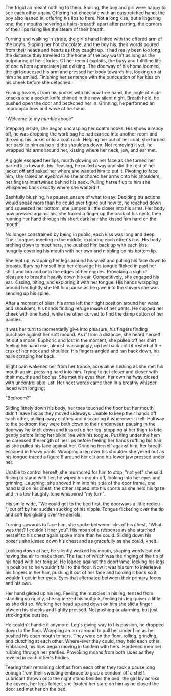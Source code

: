 The frigid air meant nothing to them. Smiling, the boy and girl were
happy to see each other again. Offering hot chocolate with an
outstretched hand, the boy also leaned in, offering his lips to hers.
Not a long kiss, but a lingering one; their mouths hovering a
hairs-breadth apart after parting, the corners of their lips rising
like the steam of their breath.  
  
Turning and walking in stride, the girl's hand linked with the offered
arm of the boy's. Sipping her hot chocolate, and the boy his, their words 
poured from their heads and hearts as they caught up. It had really been 
too long, the distance they traveled to the home of the boy wasn't as long
as the outpouring of her stories. Of her recent exploits, the busy and
fulfilling life of one whom appreciates just existing. The doorway of 
his home loomed, the girl squeezed his arm and pressed her body towards 
his, looking up at him she smiled. Finishing her sentence with the 
puncuation of her kiss on his cheek before she detached.

Fishing his keys from his pocket with his now free hand, the jingle of
nick-knacks and a pocket knife chimed in the now silent night. Breath
held, he pushed open the door and beckoned her in. Grinning, he
performed an impromptu bow and wave of his hand.

"Welcome to my _humble_ abode"

Stepping inside, she began unclasping her coat's hooks. His shoes
already off, he was dropping the work bag he had carried into another
room and throwing his jacket onto a coat rack. Helping her out of her
coat, she turned her back to him as he slid the shoulders down. Not
removing it yet, he wrapped his arms around her, kissing where her neck,
jaw, and ear met. 

A giggle escaped her lips, murth glowing on her face as she turned her
parted lips towards his. Teasing, he pulled away and slid the rest of 
her jacket off and asked her where she wanted him to put it. Pivoting 
to face him, she raised an eyebrow as she anchored her arms onto his 
shoulders, her fingers intertwined behind his neck. Pulling herself up 
to him she whispered back _exactly_ where she wanted it. 

Bashfully blushing, he paused unsure of what to say. Deciding his
actions would speak more than he could ever figure out how to, he
reached down and squeezed her bottom, she jumped a little closer into
his arms. Her body now pressed against his, she traced a finger up 
the back of his neck, then running her hand through his short dark 
hair she kissed him hard on the mouth.

No longer constrained by being in public, each kiss was long and deep.
Their tongues meeting in the middle, exploring each other's  lips.
His body arching down to meet hers, she pushed him back up with each
kiss: hungrily covering his mouth with her own and nibbling on his
bottom lip. 

She lept up, wrapping her legs around his waist and pulling his face
down to breasts. Burying himself into her cleavage his tongue flicked in
past her shirt and bra and onto the edges of her nipples. Provoking a
sigh of pleasure to breathe heavily down his ear. Competitively, she
engaged his ear. Kissing, biting, and exploring it with her tongue. His
hands wrapping around her tightly she felt him pause as he gave into the
shivers she was sending up his spine. 

After a moment of bliss, his arms left their tight position around her
waist and shoulders, his hands finding refuge inside of her pants.
He cupped her cheek with one hand, while the other curved to find the damp
cotton of her panties. 

It was her turn to momentarily give into pleasure, his fingers finding
purchase against her soft mound. As if from a distance, she heard
herself let out a moan. Euphoric and lost in the moment, she pulled off
her shirt feeling his hand rise, almost massagingly, up her back until
it rested at the crux of her neck and shoulder. His fingers angled and
ran back down, his nails scraping her back. 

Slight pain wakened her from her trance, adrenaline rushing as she met
his mouth again, pressing hard into him. Trying to get closer and closer
with their mouths and bodies. She met his eyes then, her own halfway
closed with uncontrollable lust. Her next words came then in a breathy
whisper laced with longing:

"Bedroom?"

Sliding lithely down his body, her toes touched the floor but her mouth
didn't leave his as they moved sideways. Unable to keep their hands off
each other, pulling away clothes and discarding it whereever it fell.
Halfway to the bedroom they were both down to their underwear, pausing
in the doorway he knelt down and kissed up her leg, stopping at her
thigh to bite gently before lining her bikini line with his tongue. 
Pushing under the hem he caressed the length of her lips before feeling
her hands ruffling his hair as she pulled his face against her. Grinding
herself against him, her breath escaped in heavy pants. Wrapping a leg
over his shoulder she yelled out as his tongue traced a figure 8 around
her clit and his lower jaw pressed under her. 

Unable to control herself, she murmored for him to stop, "not yet" she
said. Rising to stand with her, he wiped his mouth off, looking into her
eyes and grinning. Laughing, she shoved him into his side of the door
frame, one hand laid on his chest, the other slipped into his shorts as
she held his gaze and in a low haughty tone whispered "my turn". 

His smile wide, "We could get to the bed first, the doorways a
little redicu--", cut off by her sudden sucking of his nipple. Tongue
flickering over the tip and soft lips gliding over the aeriola. 

Turning upwards to face him, she spoke between licks of his chest, "What
was that? I couldn't hear you". His moan of a response as she attached
herself to his chest again spoke more than he could. Sliding down his
boxer's she kissed down his chest and as gracefully as she could, knelt. 

Looking down at her, he silently worked his mouth, shaping words but not
having the air to make them. The fault of which was the ringing of the
tip of his head with her tongue. He leaned against the doorframe,
locking his legs in position so he wouldn't fall to the floor. Now it
was his turn to interleave his fingers in her hair, pushing it out of
her face and holding it back so it wouldn't get in her eyes. Eyes that
alternated between their primary focus and his own. 

Her hand glided up his leg. Feeling the muscles in his leg, tensed from
standing so rigidly, she squeezed his buttock, feeling his leg quiver a
little as she did so. Working her head up and down on him she slid a
finger btween his cheeks and lightly pressed. Not pushing or alarming,
but just stroking the outside. 

He couldn't handle it anymore. Leg's giving way to his passion, he
dropped down to the floor. Wrapping an arm around to pull her under him
as he pushed his open mouth to hers. They were on the floor, rolling,
grinding, and clutching at each other. Where-ever they could, they held
each other. Embraced, his hips began moving in tandem with hers.
Hardened member rubbing through her panties. Provoking moans from both
sides as they reveled in each other's bodies.

Tearing their remaining clothes from each other they took a pause long
enough from their sweating embrace to grab a condom off a shelf.
Lubricant thrown onto the night stand besides the bed, the girl lay
across the covers, her legs folded, she fixated her stare on him as he
closed the door and met her on the bed. 


